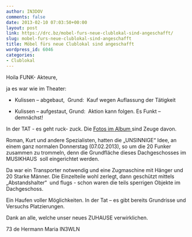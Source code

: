 ```yaml
---
author: IN3DOV
comments: false
date: 2013-02-10 07:03:50+00:00
layout: post
link: https://drc.bz/mobel-furs-neue-clublokal-sind-angeschafft/
slug: mobel-furs-neue-clublokal-sind-angeschafft
title: Möbel fürs neue Clublokal sind angeschafft
wordpress_id: 6046
categories:
- Clublokal
---
```


Hoila FUNK- Akteure, 

ja es war wie im Theater:



	
  * Kulissen – abgebaut,  Grund:  Kauf wegen Auflassung der Tätigkeit

	
  * Kulissen – aufgestaut, Grund:  Aktion kann folgen. Es Funkt – demnächst!


In der TAT - es geht ruck- zuck. Die [Fotos im Album ](https://drc.bz/drc-intern/fotoalbum/?wppa-album=82&wppa-cover=0&wppa-occur=1)sind Zeuge davon.

Roman, Kurt und andere Spezialisten, hatten die „UNSINNIGE“ Idee, an einem ganz normalen Donnerstag (07.02.2013), so um die 20 Funker zusammen zu trommeln, denn die Grundfläche dieses Dachgeschosses im MUSIKHAUS  soll eingerichtet werden.

Da war ein Transporter notwendig und eine Zugmaschine mit Hänger und 20 Starke Männer. Die Einzelteile wohl zerlegt, dann geschützt mittels „Abstandshalter“  und flugs - schon waren die teils sperrigen Objekte im Dachgeschoss. 

Ein Haufen voller Möglichkeiten. In der Tat – es gibt bereits Grundrisse und Versuchs Platzierungen. 

Dank an alle, welche unser neues ZUHAUSE verwirklichen.

73 de Hermann Maria IN3WLN
